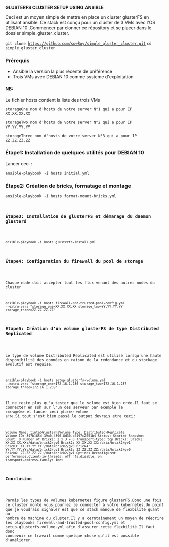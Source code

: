 **GLUSTERFS CLUSTER SETUP USING ANSIBLE**

Ceci est un moyen simple de mettre en place un cluster glusterFS en utilisant ansible.
Ce stack est conçu pour un cluster de 3 VMs avec l'OS DEBIAN 10 .Commencer par clonner ce répository et se placer dans le dossier simple_gluster_cluster.

<code>git clone https://github.com/sowBoy/simple_gluster_cluster.git</code>
<code>cd simple_gluster_cluster</code>

<h3>Prérequis</h3>
<ul>
  <li>Ansible la version la plus récente de préférence</li>
  <li>Trois VMs avec DEBIAN 10 comme systeme d'exploitation</li>
</ul>

<h4>NB:</h4>

Le fichier hosts contient la liste des trois VMs

<code>storageOne nom d'hosts de votre server N°1 qui a pour IP XX.XX.XX.XX </code>

<code>storageTwo nom d'hosts de votre server N°2 qui a pour IP YY.YY.YY.YY</code>

<code>storageThree nom d'hosts de votre server N°3 qui a pour IP ZZ.ZZ.ZZ.ZZ</code>

<h3>Étape1: Installation de quelques utilités pour DEBIAN 10</h3>
Lancer ceci :

<code>ansible-playbook -i hosts initial.yml</code>

<h3>Étape2: Création de bricks, formatage et montage</h3>

<code>ansible-playbook -i hosts format-mount-bricks.yml</h3>

<h3>Étape3: Installation de glusterFS et démarage du daemon glusterd</h3>

<code>ansible-playbook -i hosts glusterfs-install.yml</code>

<h3>Étape4: Configuration du firewall du pool de storage</h3>

Chaque node doit accepter tout les flux venant des autres nodes du cluster 

<code>ansible-playbook -i hosts firewall-and-trusted-pool-config.yml --extra-vars "storage_one=XX.XX.XX.XX storage_two=YY.YY.YY.YY storage_three=ZZ.ZZ.ZZ.ZZ"</code>

<h3>Étape5: Création d'un volume glusterFS de type Distributed Replicated</h3>

Le type de volume Distributed Replicated est utilisé lorsqu'une haute disponibilité des données en raison de la redondance et du stockage évolutif est requise.

<code>ansible-playbook -i hosts setup-glusterfs-volume.yml --extra-vars "storage_one=172.16.1.236 storage_two=172.16.1.237 storage_three=172.16.1.239"</code>

Il ne reste plus qu'a tester que le volume est bien crée.Il faut se connecter en ssh sur l'un des serveur par exemple le <code>storageOne</code> et lancer ceci <code>gluster volume info</code>.Si tout s'est bien passé le output devrais etre ceci:

<code>Volume Name: tintabGlusterFsVolume
Type: Distributed-Replicate
Volume ID: 347b185d-39a0-4396-8d30-b2497c2051b4
Status: Started
Snapshot Count: 0
Number of Bricks: 2 x 3 = 6
Transport-type: tcp
Bricks:
Brick1: XX.XX.XX.XX:/data/brick2/gv0
Brick2: XX.XX.XX.XX:/data/brick2/gv1
Brick3: YY.YY.YY.YY:/data/brick2/gv0
Brick4: YY.YY.YY.YY:/data/brick2/gv1
Brick5: ZZ.ZZ.ZZ.ZZ:/data/brick2/gv0
Brick6: ZZ.ZZ.ZZ.ZZ:/data/brick2/gv1
Options Reconfigured:
performance.client-io-threads: off
nfs.disable: on
transport.address-family: inet
</code>

<h3>Conclusion</h3>

Parmis les types de volumes kubernetes figure glusterFS.Donc une fois ce cluster monté vous pourrez le connecter à votre kubernetes.Un point que je voudrais signaler est que ce stack manque de flexbilité quant au nombre de machine du cluster.Il y a cerntainement un moyen de réecrire les playbooks firewall-and-trusted-pool-config.yml et setup-glusterfs-volume.yml afin d'assurer cette flexbilité.Il faut donc concevoir ce travail comme quelque chose qu'il est possible d'améliorer.



